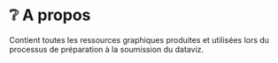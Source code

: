 # ❔ A propos

Contient toutes les ressources graphiques produites et utilisées lors du processus de préparation à la soumission du dataviz.
